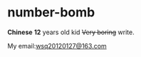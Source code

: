 # number-bomb
**Chinese** **12** years old kid ~~Very boring~~ write.

My email:wsq20120127@163.com

